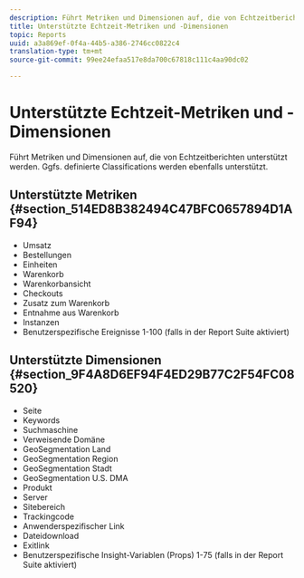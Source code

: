 ```yaml
---
description: Führt Metriken und Dimensionen auf, die von Echtzeitberichten unterstützt werden. Ggfs. definierte Classifications werden ebenfalls unterstützt.
title: Unterstützte Echtzeit-Metriken und -Dimensionen
topic: Reports
uuid: a3a869ef-0f4a-44b5-a386-2746cc0822c4
translation-type: tm+mt
source-git-commit: 99ee24efaa517e8da700c67818c111c4aa90dc02

---
```



# Unterstützte Echtzeit-Metriken und -Dimensionen

Führt Metriken und Dimensionen auf, die von Echtzeitberichten unterstützt werden. Ggfs. definierte Classifications werden ebenfalls unterstützt.

## Unterstützte Metriken {#section_514ED8B382494C47BFC0657894D1AF94}

* Umsatz
* Bestellungen
* Einheiten
* Warenkorb
* Warenkorbansicht
* Checkouts
* Zusatz zum Warenkorb
* Entnahme aus Warenkorb
* Instanzen
* Benutzerspezifische Ereignisse 1-100 (falls in der Report Suite aktiviert)

## Unterstützte Dimensionen {#section_9F4A8D6EF94F4ED29B77C2F54FC08520}

* Seite
* Keywords
* Suchmaschine
* Verweisende Domäne
* GeoSegmentation Land
* GeoSegmentation Region
* GeoSegmentation Stadt
* GeoSegmentation U.S. DMA
* Produkt
* Server
* Sitebereich
* Trackingcode
* Anwenderspezifischer Link
* Dateidownload
* Exitlink
* Benutzerspezifische Insight-Variablen (Props) 1-75 (falls in der Report Suite aktiviert)

